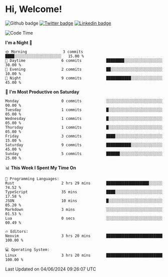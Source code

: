   # Hi, Welcome!
  ![Github badge](https://img.shields.io/github/followers/kraken-afk.svg?style=social&label=Follow&maxAge=2592000)
  [![Twitter badge](https://img.shields.io/badge/-Twitter-00acee?style=flat-square&logo=Twitter&logoColor=white)](https://twitter.com/trshppl)
  [![Linkedin badge](https://img.shields.io/badge/LinkedIn-0077B5?style=flat-square&logo=linkedin&logoColor=white)](https://www.linkedin.com/in/noveanrer)
<!--START_SECTION:waka-->
![Code Time](http://img.shields.io/badge/Code%20Time-227%20hrs%2053%20mins-blue)

**I'm a Night 🦉** 

```text
🌞 Morning                3 commits           ████░░░░░░░░░░░░░░░░░░░░░   15.00 % 
🌆 Daytime                6 commits           ████████░░░░░░░░░░░░░░░░░   30.00 % 
🌃 Evening                2 commits           ██░░░░░░░░░░░░░░░░░░░░░░░   10.00 % 
🌙 Night                  9 commits           ███████████░░░░░░░░░░░░░░   45.00 % 
```
📅 **I'm Most Productive on Saturday** 

```text
Monday                   0 commits           ░░░░░░░░░░░░░░░░░░░░░░░░░   00.00 % 
Tuesday                  1 commits           █░░░░░░░░░░░░░░░░░░░░░░░░   05.00 % 
Wednesday                1 commits           █░░░░░░░░░░░░░░░░░░░░░░░░   05.00 % 
Thursday                 1 commits           █░░░░░░░░░░░░░░░░░░░░░░░░   05.00 % 
Friday                   3 commits           ████░░░░░░░░░░░░░░░░░░░░░   15.00 % 
Saturday                 9 commits           ███████████░░░░░░░░░░░░░░   45.00 % 
Sunday                   5 commits           ██████░░░░░░░░░░░░░░░░░░░   25.00 % 
```


📊 **This Week I Spent My Time On** 

```text
💬 Programming Languages: 
Rust                     2 hrs 29 mins       ███████████████████░░░░░░   74.52 % 
TypeScript               35 mins             ████░░░░░░░░░░░░░░░░░░░░░   17.58 % 
JSON                     10 mins             █░░░░░░░░░░░░░░░░░░░░░░░░   05.20 % 
Markdown                 3 mins              ░░░░░░░░░░░░░░░░░░░░░░░░░   01.53 % 
Lua                      0 secs              ░░░░░░░░░░░░░░░░░░░░░░░░░   00.49 % 

🔥 Editors: 
Neovim                   3 hrs 20 mins       █████████████████████████   100.00 % 

💻 Operating System: 
Linux                    3 hrs 20 mins       █████████████████████████   100.00 % 
```


 Last Updated on 04/06/2024 09:26:07 UTC
<!--END_SECTION:waka-->